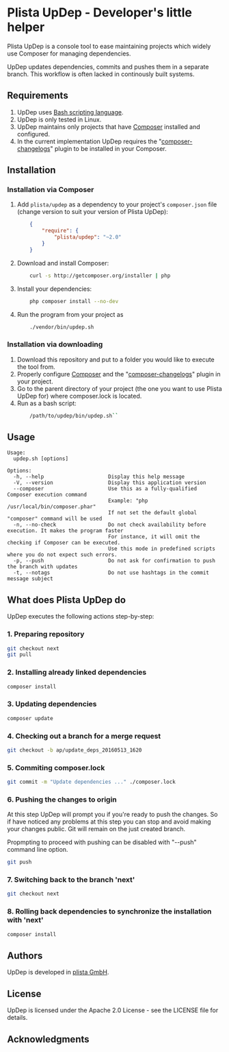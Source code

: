 # Plista UpDep - Developer's little helper

Plista UpDep is a console tool to ease maintaining projects which widely use Composer for managing dependencies.

UpDep updates dependencies, commits and pushes them in a separate branch. This workflow is often lacked in continously built systems.

## Requirements

1. UpDep uses [Bash scripting language](https://www.gnu.org/software/bash/).
2. UpDep is only tested in Linux.
3. UpDep maintains only projects that have [Composer](https://getcomposer.org/) installed and configured.
4. In the current implementation UpDep requires the "[composer-changelogs](https://github.com/pyrech/composer-changelogs)" plugin to be installed in your Composer.

## Installation

### Installation via Composer

1. Add ``plista/updep`` as a dependency to your project's ``composer.json`` file (change version to suit your version of Plista UpDep):
    ```json
        {
            "require": {
                "plista/updep": "~2.0"
            }
        }
    ```
2. Download and install Composer:
    ```bash
        curl -s http://getcomposer.org/installer | php
    ```

3. Install your dependencies:
    ```bash
        php composer install --no-dev
    ```

4. Run the program from your project as
    ```bash
        ./vendor/bin/updep.sh
    ```

### Installation via downloading

1. Download this repository and put to a folder you would like to execute the tool from.
2. Properly configure [Composer](https://getcomposer.org/) and the "[composer-changelogs](https://github.com/pyrech/composer-changelogs)" plugin in your project.
3. Go to the parent directory of your project (the one you want to use Plista UpDep for) where composer.lock is located.
4. Run as a bash script:
    ```bash
        /path/to/updep/bin/updep.sh``
    ```        

## Usage

```
Usage:
  updep.sh [options]

Options:
  -h, --help                     Display this help message
  -V, --version                  Display this application version
  --composer                     Use this as a fully-qualified Composer execution command
                                 Example: "php /usr/local/bin/composer.phar"
                                 If not set the default global "composer" command will be used
  -n, --no-check                 Do not check availability before execution. It makes the program faster
                                 For instance, it will omit the checking if Composer can be executed.
                                 Use this mode in predefined scripts where you do not expect such errors. 
  -p, --push                     Do not ask for confirmation to push the branch with updates
  -t, --notags                   Do not use hashtags in the commit message subject
```

## What does Plista UpDep do

UpDep executes the following actions step-by-step:

### 1. Preparing repository

```bash
git checkout next
git pull
```

### 2. Installing already linked dependencies

```bash
composer install
```

### 3. Updating dependencies

```bash
composer update
```

### 4. Checking out a branch for a merge request

```bash
git checkout -b ap/update_deps_20160513_1620
```

### 5. Commiting composer.lock

```bash
git commit -m "Update dependencies ..." ./composer.lock
```

### 6. Pushing the changes to origin
At this step UpDep will prompt you if you're ready to push the changes. So if have noticed any problems at this step you can stop and avoid making your changes public. Git will remain on the just created branch.

Propmpting to proceed with pushing can be disabled with "--push" command line option.

```bash
git push
```

### 7. Switching back to the branch 'next'

```bash
git checkout next
```

### 8. Rolling back dependencies to synchronize the installation with 'next'

```bash
composer install
```

## Authors

UpDep is developed in [plista GmbH](https://www.plista.com/).

## License

UpDep is licensed under the Apache 2.0 License - see the LICENSE file for details.

## Acknowledgments

